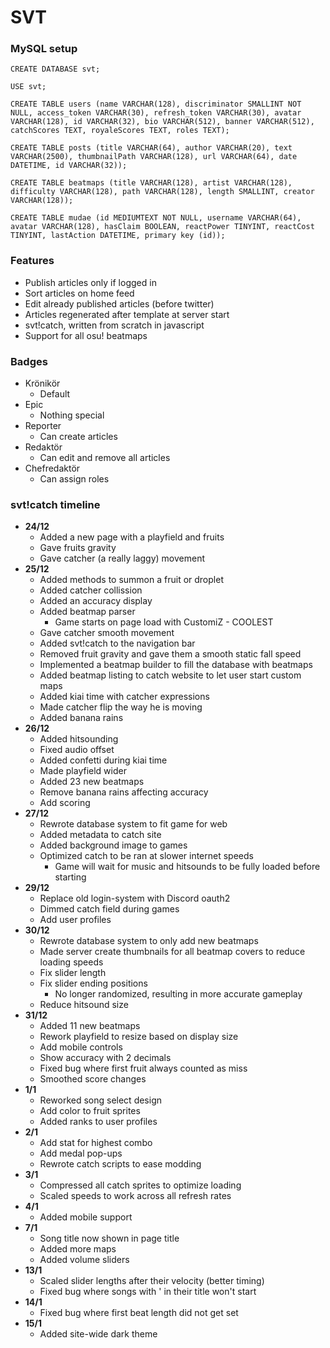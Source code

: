 # SVT

### MySQL setup

```
CREATE DATABASE svt;

USE svt;

CREATE TABLE users (name VARCHAR(128), discriminator SMALLINT NOT NULL, access_token VARCHAR(30), refresh_token VARCHAR(30), avatar VARCHAR(128), id VARCHAR(32), bio VARCHAR(512), banner VARCHAR(512), catchScores TEXT, royaleScores TEXT, roles TEXT);

CREATE TABLE posts (title VARCHAR(64), author VARCHAR(20), text VARCHAR(2500), thumbnailPath VARCHAR(128), url VARCHAR(64), date DATETIME, id VARCHAR(32));

CREATE TABLE beatmaps (title VARCHAR(128), artist VARCHAR(128), difficulty VARCHAR(128), path VARCHAR(128), length SMALLINT, creator VARCHAR(128));

CREATE TABLE mudae (id MEDIUMTEXT NOT NULL, username VARCHAR(64), avatar VARCHAR(128), hasClaim BOOLEAN, reactPower TINYINT, reactCost TINYINT, lastAction DATETIME, primary key (id));
```

### Features

- Publish articles only if logged in
- Sort articles on home feed
- Edit already published articles (before twitter)
- Articles regenerated after template at server start
- svt!catch, written from scratch in javascript
- Support for all osu! beatmaps

### Badges

- Krönikör
  - Default
- Epic
  - Nothing special
- Reporter
  - Can create articles
- Redaktör
  - Can edit and remove all articles
- Chefredaktör 
  - Can assign roles

    

    

### svt!catch timeline

- **24/12**
  - Added a new page with a playfield and fruits
  - Gave fruits gravity
  - Gave catcher (a really laggy) movement
- **25/12**
  - Added methods to summon a fruit or droplet
  - Added catcher collission
  - Added an accuracy display
  - Added beatmap parser
    - Game starts on page load with CustomiZ - COOLEST
  - Gave catcher smooth movement
  - Added svt!catch to the navigation bar
  - Removed fruit gravity and gave them a smooth static fall speed
  - Implemented a beatmap builder to fill the database with beatmaps
  - Added beatmap listing to catch website to let user start custom maps
  - Added kiai time with catcher expressions
  - Made catcher flip the way he is moving
  - Added banana rains
- **26/12**
  - Added hitsounding
  - Fixed audio offset
  - Added confetti during kiai time
  - Made playfield wider
  - Added 23 new beatmaps
  - Remove banana rains affecting accuracy
  - Add scoring
- **27/12**
  - Rewrote database system to fit game for web
  - Added metadata to catch site
  - Added background image to games
  - Optimized catch to be ran at slower internet speeds
    - Game will wait for music and hitsounds to be fully loaded before starting
- **29/12**
  - Replace old login-system with Discord oauth2
  - Dimmed catch field during games
  - Add user profiles
- **30/12**
  - Rewrote database system to only add new beatmaps
  - Made server create thumbnails for all beatmap covers to reduce loading speeds
  - Fix slider length
  - Fix slider ending positions
    - No longer randomized, resulting in more accurate gameplay
  - Reduce hitsound size
- **31/12**
  - Added 11 new beatmaps
  - Rework playfield to resize based on display size
  - Add mobile controls
  - Show accuracy with 2 decimals
  - Fixed bug where first fruit always counted as miss
  - Smoothed score changes 
- **1/1**
  - Reworked song select design
  - Add color to fruit sprites
  - Added ranks to user profiles
- **2/1**
  - Add stat for highest combo
  - Add medal pop-ups
  - Rewrote catch scripts to ease modding
- **3/1**
  - Compressed all catch sprites to optimize loading
  - Scaled speeds to work across all refresh rates
- **4/1**
  - Added mobile support
- **7/1**
  - Song title now shown in page title
  - Added more maps
  - Added volume sliders 
- **13/1**
  - Scaled slider lengths after their velocity (better timing)
  - Fixed bug where songs with ' in their title won't start
- **14/1**
  - Fixed bug where first beat length did not get set
- **15/1**
  - Added site-wide dark theme